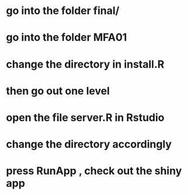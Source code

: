 # go into the folder final/
# go into the folder MFA01
# change the directory in install.R
# then go out one level
# open the file server.R in Rstudio
# change the directory accordingly
# press RunApp , check out the shiny app 
